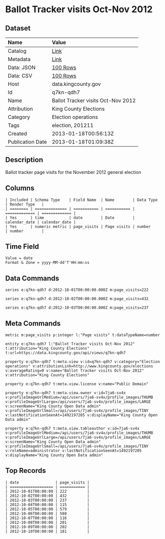 # Ballot Tracker visits Oct-Nov 2012

## Dataset

| Name | Value |
| :--- | :---- |
| Catalog | [Link](https://catalog.data.gov/dataset/ballot-tracker-visits-oct-nov-2012-f1317) |
| Metadata | [Link](https://data.kingcounty.gov/api/views/q7kn-qdh7) |
| Data: JSON | [100 Rows](https://data.kingcounty.gov/api/views/q7kn-qdh7/rows.json?max_rows=100) |
| Data: CSV | [100 Rows](https://data.kingcounty.gov/api/views/q7kn-qdh7/rows.csv?max_rows=100) |
| Host | data.kingcounty.gov |
| Id | q7kn-qdh7 |
| Name | Ballot Tracker visits Oct-Nov 2012 |
| Attribution | King County Elections |
| Category | Election operations |
| Tags | election, 201211 |
| Created | 2013-01-18T00:56:13Z |
| Publication Date | 2013-01-18T01:09:38Z |

## Description

Ballot tracker page visits for the November 2012 general election

## Columns

```ls
| Included | Schema Type    | Field Name  | Name        | Data Type     | Render Type   |
| ======== | ============== | =========== | =========== | ============= | ============= |
| Yes      | time           | date        | Date        | calendar_date | calendar_date |
| Yes      | numeric metric | page_visits | Page visits | number        | number        |
```

## Time Field

```ls
Value = date
Format & Zone = yyyy-MM-dd'T'HH:mm:ss
```

## Data Commands

```ls
series e:q7kn-qdh7 d:2012-10-01T00:00:00.000Z m:page_visits=222

series e:q7kn-qdh7 d:2012-10-02T00:00:00.000Z m:page_visits=432

series e:q7kn-qdh7 d:2012-10-03T00:00:00.000Z m:page_visits=237
```

## Meta Commands

```ls
metric m:page_visits p:integer l:"Page visits" t:dataTypeName=number

entity e:q7kn-qdh7 l:"Ballot Tracker visits Oct-Nov 2012" t:attribution="King County Elections" t:url=https://data.kingcounty.gov/api/views/q7kn-qdh7

property e:q7kn-qdh7 t:meta.view v:id=q7kn-qdh7 v:category="Election operations" v:attributionLink=http://www.kingcounty.gov/elections v:averageRating=0 v:name="Ballot Tracker visits Oct-Nov 2012" v:attribution="King County Elections"

property e:q7kn-qdh7 t:meta.view.license v:name="Public Domain"

property e:q7kn-qdh7 t:meta.view.owner v:id=7ja6-sv4x v:profileImageUrlMedium=/api/users/7ja6-sv4x/profile_images/THUMB v:profileImageUrlLarge=/api/users/7ja6-sv4x/profile_images/LARGE v:screenName="King County Open Data admin" v:profileImageUrlSmall=/api/users/7ja6-sv4x/profile_images/TINY v:lastNotificationSeenAt=1492197205 v:displayName="King County Open Data admin"

property e:q7kn-qdh7 t:meta.view.tableauthor v:id=7ja6-sv4x v:profileImageUrlMedium=/api/users/7ja6-sv4x/profile_images/THUMB v:profileImageUrlLarge=/api/users/7ja6-sv4x/profile_images/LARGE v:screenName="King County Open Data admin" v:profileImageUrlSmall=/api/users/7ja6-sv4x/profile_images/TINY v:roleName=administrator v:lastNotificationSeenAt=1492197205 v:displayName="King County Open Data admin"
```

## Top Records

```ls
| date                | page_visits | 
| =================== | =========== | 
| 2012-10-01T00:00:00 | 222         | 
| 2012-10-02T00:00:00 | 432         | 
| 2012-10-03T00:00:00 | 237         | 
| 2012-10-04T00:00:00 | 115         | 
| 2012-10-05T00:00:00 | 579         | 
| 2012-10-06T00:00:00 | 580         | 
| 2012-10-07T00:00:00 | 116         | 
| 2012-10-08T00:00:00 | 201         | 
| 2012-10-09T00:00:00 | 202         | 
| 2012-10-10T00:00:00 | 181         | 
```